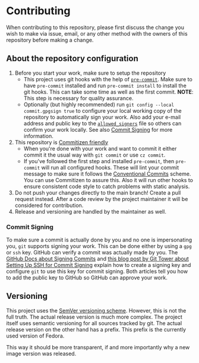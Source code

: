 # Contributing

When contributing to this repository, please first discuss the change you wish
to make via issue, email, or any other method with the owners of this
repository before making a change.

## About the repository configuration

1. Before you start your work, make sure to setup the repository
   - This project uses git hooks with the help of [`pre-commit`](https://pre-commit.com/).
     Make sure to have `pre-commit` installed and run `pre-commit install` to
     install the git hooks. This can take some time as well as the first
     commit. **NOTE**: This step is necessary for quality assurance.
   - Optionally (but highly recommended) run `git config --local commit.gpgsign true`
     to configure your local working copy of the repository to automatically
     sign your work. Also add your e-mail address and public key to the [`allowed_signers`](./allowed_signers)
     file so others can confirm your work locally. See also [Commit Signing](#commit-signing)
     for more information.
2. This repository is [Commitizen friendly](https://commitizen-tools.github.io/commitizen/)
    - When you're done with your work and want to commit it either commit it
      the usual way with `git commit` or use `cz commit`.
    - If you've followed the first step and installed `pre-commit`, then `pre-commit`
      will run all configured hooks. These will lint your commit message to
      make sure it follows the [Conventional Commits](https://www.conventionalcommits.org/en/v1.0.0/)
      scheme. You can use Commitizen to assure this. Also it will run other
      hooks to ensure consistent code style to catch problems with static
      analysis.
3. Do not push your changes directly to the main branch! Create a pull request
   instead. After a code review by the project maintainer it will be considered
   for contribution.
4. Release and versioning are handled by the maintainer as well.

### Commit Signing

To make sure a commit is actually done by you and no one is impersonating you,
`git` supports signing your work. This can be done either by using a `gpg` or
`ssh` key. GitHub can verify a commit was actually made by you. The [GitHub Docs about Signing Commits](https://docs.github.com/en/authentication/managing-commit-signature-verification/signing-commits)
and [this blog post by Git Tower about Setting Up SSH for Commit Signing](https://www.git-tower.com/blog/setting-up-ssh-for-commit-signing/)
explain how to create a signing key and configure `git` to use this key for
commit signing. Both articles tell you how to add the public key to GitHub so
GitHub can approve your work.

## Versioning

This project uses the [SemVer versioning scheme](https://semver.org/). However,
this is not the full truth. The actual release version is much more complex.
The project itself uses semantic versioning for all sources tracked by git. The
actual release version on the other hand has a prefix. This prefix is
the currently used version of Fedora.

This way it should be more transparent, if and more importantly why a new image
version was released.

